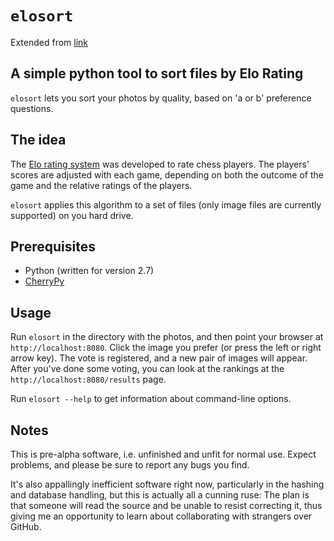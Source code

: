 # `elosort`
Extended from [link](https://github.com/robertskmiles/elosort)
## A simple python tool to sort files by Elo Rating

`elosort` lets you sort your photos by quality, based on 'a or b' preference questions.

## The idea

The [Elo rating system](http://en.wikipedia.org/wiki/Elo_rating_system) was developed to rate chess players. The players' scores are adjusted with each game, depending on both the outcome of the game and the relative ratings of the players.

`elosort` applies this algorithm to a set of files (only image files are currently supported) on you hard drive.

## Prerequisites

- Python (written for version 2.7)
- [CherryPy](http://cherrypy.org/)

## Usage

Run `elosort` in the directory with the photos, and then point your browser at `http://localhost:8080`. Click the image you prefer (or press the left or right arrow key). The vote is registered, and a new pair of images will appear. After you've done some voting, you can look at the rankings at the `http://localhost:8080/results` page.

Run `elosort --help` to get information about command-line options.

## Notes

This is pre-alpha software, i.e. unfinished and unfit for normal use. Expect problems, and please be sure to report any bugs you find.

It's also appallingly inefficient software right now, particularly in the hashing and database handling, but this is actually all a cunning ruse: The plan is that someone will read the source and be unable to resist correcting it, thus giving me an opportunity to learn about collaborating with strangers over GitHub.
